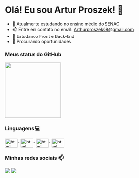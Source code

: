 # Olá! Eu sou Artur Proszek! 🙂
 
- 🔭 Atualmente estudando no ensino médio do SENAC
- 📫 Entre em contato no email: Arthurproszek08@gmail.com
- 🌱 Estudando  Front e Back-End
- 🤔 Procurando oportunidades

 
### Meus status do GitHub

<div>

  <img height="180em" src="https://github-readme-stats.vercel.app/api?username=ArthurProszek&show_icons=true&theme=dracula">

</div>
 
### Linguagens 💻

<div style="display: inline_block">

  <img align="center" alt="html" height="30" width="40" src="https://cdn.jsdelivr.net/gh/devicons/devicon/icons/html5/html5-original.svg">-
  <img align="center" alt="html" height="30" width="40" src="https://cdn.jsdelivr.net/gh/devicons/devicon/icons/css3/css3-original.svg">-
  <img align="center" alt="html" height="30" width="40" src="https://cdn.jsdelivr.net/gh/devicons/devicon/icons/python/python-original.svg">-
  <img align="center" alt="html" height="30" width="40" src="https://cdn.jsdelivr.net/gh/devicons/devicon/icons/javascript/javascript-original.svg">

</div>
 
 
### Minhas redes sociais 📫

<div>

  <a href="https://www.linkedin.com/in/arthur-proszek-7a211b293/" target="_blank"><img src="https://img.shields.io/badge/LinkedIn-0077B5?style=for-the-badge&logo=linkedin&logoColor=white" target="_blank"></a>
  <a href="mailto:arturproszek08@gmail.com" target="_blank"><img src="https://img.shields.io/badge/Gmail-D14836?style=for-the-badge&logo=gmail&logoColor=white" target="_blank"></a>

</div>
